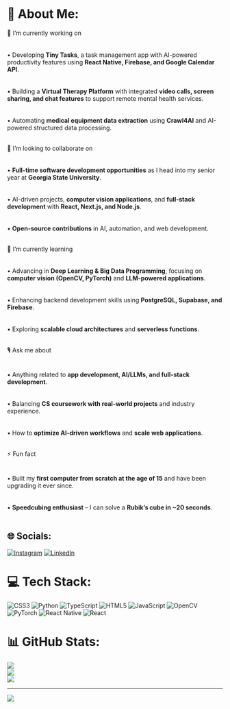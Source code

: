 # 💫 About Me:
🔭 I’m currently working on<br><br>  
	• Developing **Tiny Tasks**, a task management app with AI-powered productivity features using **React Native, Firebase, and Google Calendar API**.<br><br>  
	• Building a **Virtual Therapy Platform** with integrated **video calls, screen sharing, and chat features** to support remote mental health services.<br><br>  
	• Automating **medical equipment data extraction** using **Crawl4AI** and AI-powered structured data processing.<br><br>  

🤝 I’m looking to collaborate on<br><br>  
	• **Full-time software development opportunities** as I head into my senior year at **Georgia State University**.<br><br>  
	• AI-driven projects, **computer vision applications**, and **full-stack development** with **React, Next.js, and Node.js**.<br><br>  
	• **Open-source contributions** in AI, automation, and web development.<br><br>  

🌱 I’m currently learning<br><br>  
	• Advancing in **Deep Learning & Big Data Programming**, focusing on **computer vision (OpenCV, PyTorch)** and **LLM-powered applications**.<br><br>  
	• Enhancing backend development skills using **PostgreSQL, Supabase, and Firebase**.<br><br>  
	• Exploring **scalable cloud architectures** and **serverless functions**.<br><br>  

🎙 Ask me about<br><br>  
	• Anything related to **app development, AI/LLMs, and full-stack development**.<br><br>  
	• Balancing **CS coursework with real-world projects** and industry experience.<br><br>  
	• How to **optimize AI-driven workflows** and **scale web applications**.<br><br>  

⚡ Fun fact<br><br>  
	• Built my **first computer from scratch at the age of 15** and have been upgrading it ever since.<br><br>  
	• **Speedcubing enthusiast** – I can solve a **Rubik’s cube in ~20 seconds**.<br><br>  


## 🌐 Socials:
[![Instagram](https://img.shields.io/badge/Instagram-%23E4405F.svg?logo=Instagram&logoColor=white)](https://instagram.com/mukhil.baskaran) [![LinkedIn](https://img.shields.io/badge/LinkedIn-%230077B5.svg?logo=linkedin&logoColor=white)](https://linkedin.com/in/www.linkedin.com/in/mukhil-baskaran) 

# 💻 Tech Stack:
![CSS3](https://img.shields.io/badge/css3-%231572B6.svg?style=for-the-badge&logo=css3&logoColor=white) ![Python](https://img.shields.io/badge/python-3670A0?style=for-the-badge&logo=python&logoColor=ffdd54) ![TypeScript](https://img.shields.io/badge/typescript-%23007ACC.svg?style=for-the-badge&logo=typescript&logoColor=white) ![HTML5](https://img.shields.io/badge/html5-%23E34F26.svg?style=for-the-badge&logo=html5&logoColor=white) ![JavaScript](https://img.shields.io/badge/javascript-%23323330.svg?style=for-the-badge&logo=javascript&logoColor=%23F7DF1E) ![OpenCV](https://img.shields.io/badge/opencv-%23white.svg?style=for-the-badge&logo=opencv&logoColor=white) ![PyTorch](https://img.shields.io/badge/PyTorch-%23EE4C2C.svg?style=for-the-badge&logo=PyTorch&logoColor=white) ![React Native](https://img.shields.io/badge/react_native-%2320232a.svg?style=for-the-badge&logo=react&logoColor=%2361DAFB) ![React](https://img.shields.io/badge/react-%2320232a.svg?style=for-the-badge&logo=react&logoColor=%2361DAFB)
# 📊 GitHub Stats:
![](https://github-readme-stats.vercel.app/api?username=mukhil0212&theme=shadow_blue&hide_border=false&include_all_commits=false&count_private=true)<br/>
![](https://github-readme-streak-stats.herokuapp.com/?user=mukhil0212&theme=shadow_blue&hide_border=false)<br/>
![](https://github-readme-stats.vercel.app/api/top-langs/?username=mukhil0212&theme=shadow_blue&hide_border=false&include_all_commits=false&count_private=true&layout=compact)

---
[![](https://visitcount.itsvg.in/api?id=mukhil0212&icon=0&color=0)](https://visitcount.itsvg.in)

<!-- Proudly created with GPRM ( https://gprm.itsvg.in ) -->
